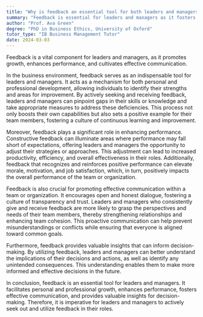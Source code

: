 ```yaml
---
title: "Why is feedback an essential tool for both leaders and managers?"
summary: "Feedback is essential for leaders and managers as it fosters growth, improves performance, and promotes effective communication."
author: "Prof. Ava Green"
degree: "PhD in Business Ethics, University of Oxford"
tutor_type: "IB Business Management Tutor"
date: 2024-03-03
---
```


Feedback is a vital component for leaders and managers, as it promotes growth, enhances performance, and cultivates effective communication.

In the business environment, feedback serves as an indispensable tool for leaders and managers. It acts as a mechanism for both personal and professional development, allowing individuals to identify their strengths and areas for improvement. By actively seeking and receiving feedback, leaders and managers can pinpoint gaps in their skills or knowledge and take appropriate measures to address these deficiencies. This process not only boosts their own capabilities but also sets a positive example for their team members, fostering a culture of continuous learning and improvement.

Moreover, feedback plays a significant role in enhancing performance. Constructive feedback can illuminate areas where performance may fall short of expectations, offering leaders and managers the opportunity to adjust their strategies or approaches. This adjustment can lead to increased productivity, efficiency, and overall effectiveness in their roles. Additionally, feedback that recognizes and reinforces positive performance can elevate morale, motivation, and job satisfaction, which, in turn, positively impacts the overall performance of the team or organization.

Feedback is also crucial for promoting effective communication within a team or organization. It encourages open and honest dialogue, fostering a culture of transparency and trust. Leaders and managers who consistently give and receive feedback are more likely to grasp the perspectives and needs of their team members, thereby strengthening relationships and enhancing team cohesion. This proactive communication can help prevent misunderstandings or conflicts while ensuring that everyone is aligned toward common goals.

Furthermore, feedback provides valuable insights that can inform decision-making. By utilizing feedback, leaders and managers can better understand the implications of their decisions and actions, as well as identify any unintended consequences. This understanding enables them to make more informed and effective decisions in the future.

In conclusion, feedback is an essential tool for leaders and managers. It facilitates personal and professional growth, enhances performance, fosters effective communication, and provides valuable insights for decision-making. Therefore, it is imperative for leaders and managers to actively seek out and utilize feedback in their roles.
    